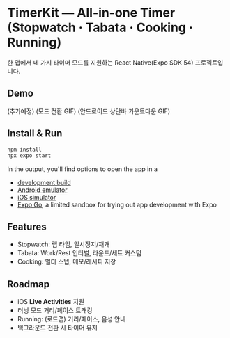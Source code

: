 # TimerKit — All-in-one Timer (Stopwatch · Tabata · Cooking · Running)

한 앱에서 네 가지 타이머 모드를 지원하는 React Native(Expo SDK 54) 프로젝트입니다.

## Demo
(추가예정)
(모드 전환 GIF)
(안드로이드 상단바 카운트다운 GIF)

## Install & Run
   ```bash
   npm install
   npx expo start
   ```
In the output, you'll find options to open the app in a

- [development build](https://docs.expo.dev/develop/development-builds/introduction/)
- [Android emulator](https://docs.expo.dev/workflow/android-studio-emulator/)
- [iOS simulator](https://docs.expo.dev/workflow/ios-simulator/)
- [Expo Go](https://expo.dev/go), a limited sandbox for trying out app development with Expo

## Features
- Stopwatch: 랩 타임, 일시정지/재개
- Tabata: Work/Rest 인터벌, 라운드/세트 커스텀
- Cooking: 멀티 스텝, 메모/레시피 저장


## Roadmap
- iOS **Live Activities** 지원
- 러닝 모드 거리/페이스 트래킹
- Running: (로드맵) 거리/페이스, 음성 안내
- 백그라운드 전환 시 타이머 유지
